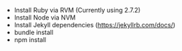 - Install Ruby via RVM (Currently using 2.7.2)
- Install Node via NVM
- Install Jekyll dependencies (https://jekyllrb.com/docs/)
- bundle install
- npm install

